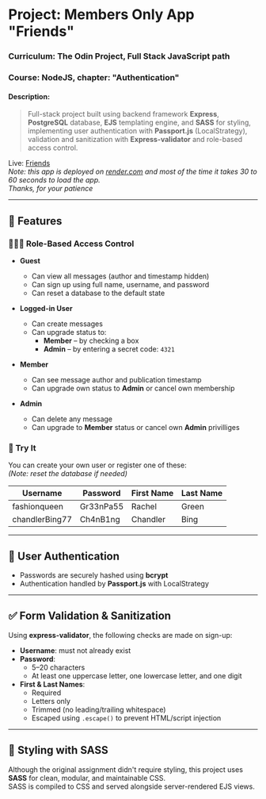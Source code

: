 # Project: Members Only App "Friends"

### Curriculum: The Odin Project, Full Stack JavaScript path

### Course: NodeJS, chapter: "Authentication"

#### Description:

> Full-stack project built using backend framework **Express**, **PostgreSQL** database, **EJS** templating engine, and **SASS** for styling, implementing user authentication with **Passport.js** (LocalStrategy), validation and sanitization with **Express-validator** and role-based access control.

Live: [Friends](https://imatsiuk-membersonly.onrender.com/)  
_Note: this app is deployed on [render.com](https://render.com/) and most of the time it takes 30 to 60 seconds to load the app.  
Thanks, for your patience_

---

## 🔐 Features

### 🧑‍🤝‍🧑 Role-Based Access Control

- **Guest**
  - Can view all messages (author and timestamp hidden)
  - Can sign up using full name, username, and password
  - Can reset a database to the default state

- **Logged-in User**
  - Can create messages
  - Can upgrade status to:
    - **Member** – by checking a box
    - **Admin** – by entering a secret code: `4321`

- **Member**
  - Can see message author and publication timestamp
  - Can upgrade own status to **Admin** or cancel own membership

- **Admin**
  - Can delete any message
  - Can upgrade to **Member** status or cancel own **Admin** privilliges

### 👥 Try It

You can create your own user or register one of these:  
_(Note: reset the database if needed)_

| Username       | Password  | First Name | Last Name |
| -------------- | --------- | ---------- | --------- |
| fashionqueen   | Gr33nPa55 | Rachel     | Green     |
| chandlerBing77 | Ch4nB1ng  | Chandler   | Bing      |

---

## 🔑 User Authentication

- Passwords are securely hashed using **bcrypt**
- Authentication handled by **Passport.js** with LocalStrategy

---

## ✅ Form Validation & Sanitization

Using **express-validator**, the following checks are made on sign-up:

- **Username**: must not already exist
- **Password**:
  - 5–20 characters
  - At least one uppercase letter, one lowercase letter, and one digit
- **First & Last Names**:
  - Required
  - Letters only
  - Trimmed (no leading/trailing whitespace)
  - Escaped using `.escape()` to prevent HTML/script injection

---

## 🎨 Styling with SASS

Although the original assignment didn't require styling, this project uses **SASS** for clean, modular, and maintainable CSS.  
SASS is compiled to CSS and served alongside server-rendered EJS views.
